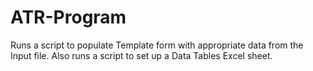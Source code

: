 # ATR-Program
Runs a script to populate Template form with appropriate data from the Input file. Also runs a script to set up a Data Tables Excel sheet.
